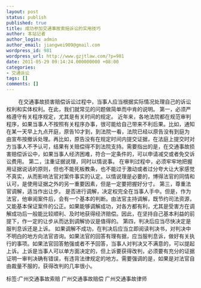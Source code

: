 ```yaml
---
layout: post
status: publish
published: true
title: 成功参加交通事故索赔诉讼的实用技巧
author: 本站记者
author_login: admin
author_email: jiangwei909@gmail.com
wordpress_id: 981
wordpress_url: http://www.gzjtlaw.com/?p=981
date: 2011-05-29 09:14:24.000000000 +08:00
categories:
- 交通诉讼
tags: []
comments: []
---
```

　　 在交通事故损害赔偿诉讼过程中，当事人应当根据实际情况处理自己的诉讼权利和实体权利。在此，我们就常见的问题做简单而中肯的说明。 第一，必须严格遵守有关程序规定，尤其是有关时间的规定。 近年来，各地法院都在规范审判程序，如果当事人不按照有关程序办事，很可能给自己带来不利后果。比如，通知在某一天早上九点开庭，原告10才到，到法院一看，法院已经以原告没有到庭为由宣布按撤诉处理。再比如，原告没有在规定时间内提交证据，在法庭上提交时对方当事人不予认可，结果有关赔偿得不到法院支持。需要指出的是，在交通事故损害赔偿诉讼中，如果当事人经济困难，符合一定条件的，可以申请减交或者免交诉讼费用。 第二，注重证据说理，同时以情说事。 在审判过程中，必须牢牢地把握用证据说话的原则，但也不能死板教条，也不能过于激动或者过分夸大让大家感觉不真实，从而影响法官对案件事实的认定。以情说理是必要的，博得法官的同情和认可，是使用证据之外的另一重要因素，但是一定要把握好分寸。 第三，尊重法官调解，适当作出让步。 是否进行调解，决定权完全在当事人手中。但是，作为法官，他审阅案件后，会有一个基本的判断。由法官主持调解，既节约司法资源，又能基本保证案件的公正。如果能够调解成功，对各方都有利，尤其是受害方在调解成功后一般能比较顺利、及时地获得经济赔偿。因此，在坚持自己基本利益的前提下，作一定的让步从而达到调解协议是值得的。 第四，判决后应当尽快决定是服判息诉还是上诉。 如果调解不成功，在判决后应当立即阅读判决书，对判决中不明白的地方向法官咨询。如果法官的回答有理有据，应当服判息诉，做好有关执行的事项。如果法官回答勉强或者不予回答，当事人对判决又不满意的，可以提起上诉。上诉是当事人可以单方面决定的，但上诉要获得改判，必须要有充分的证据证明一审判决确有错误，有违背法律规定的地方。需要强调的是，如果是对法官自由裁量不服的，获得改判的几率很小。标签:广州交通事故索赔 广州交通事故赔偿 广州交通事故律师
